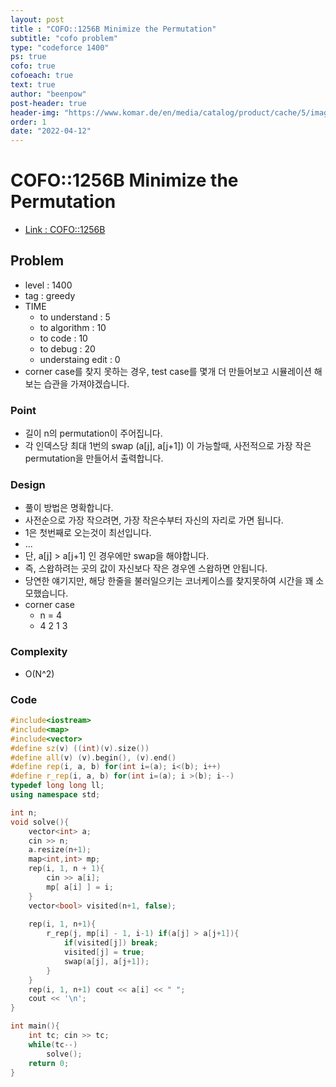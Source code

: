 ```yaml
---
layout: post
title : "COFO::1256B Minimize the Permutation"
subtitle: "cofo problem"
type: "codeforce 1400"
ps: true
cofo: true
cofoeach: true
text: true
author: "beenpow"
post-header: true
header-img: "https://www.komar.de/en/media/catalog/product/cache/5/image/9df78eab33525d08d6e5fb8d27136e95/6/0/6041a-vd4-blue_sky_web.jpg"
order: 1
date: "2022-04-12"
---
```

# COFO::1256B Minimize the Permutation
- [Link : COFO::1256B](https://codeforces.com/problemset/problem/1256/B)


## Problem 

- level : 1400
- tag : greedy
- TIME
  - to understand    : 5
  - to algorithm     : 10
  - to code          : 10
  - to debug         : 20
  - understaing edit : 0
- corner case를 찾지 못하는 경우, test case를 몇개 더 만들어보고 시뮬레이션 해보는 습관을 가져야겠습니다.

### Point
- 길이 n의 permutation이 주어집니다.
- 각 인덱스당 최대 1번의 swap (a[j], a[j+1]) 이 가능할때, 사전적으로 가장 작은 permutation을 만들어서 출력합니다.

### Design
- 풀이 방법은 명확합니다.
- 사전순으로 가장 작으려면, 가장 작은수부터 자신의 자리로 가면 됩니다.
 - 1은 첫번째로 오는것이 최선입니다.
 - ...
- 단, a[j] > a[j+1] 인 경우에만 swap을 해야합니다.
- 즉, 스왑하려는 곳의 값이 자신보다 작은 경우엔 스왑하면 안됩니다.
- 당연한 얘기지만, 해당 한줄을 불러일으키는 코너케이스를 찾지못하여 시간을 꽤 소모했습니다.
- corner case
  - n = 4
  - 4 2 1 3

### Complexity
- O(N^2)

### Code

```cpp
#include<iostream>
#include<map>
#include<vector>
#define sz(v) ((int)(v).size())
#define all(v) (v).begin(), (v).end()
#define rep(i, a, b) for(int i=(a); i<(b); i++)
#define r_rep(i, a, b) for(int i=(a); i >(b); i--)
typedef long long ll;
using namespace std;

int n;
void solve(){
    vector<int> a;
    cin >> n;
    a.resize(n+1);
    map<int,int> mp;
    rep(i, 1, n + 1){
        cin >> a[i];
        mp[ a[i] ] = i;
    }
    vector<bool> visited(n+1, false);
    
    rep(i, 1, n+1){
        r_rep(j, mp[i] - 1, i-1) if(a[j] > a[j+1]){
            if(visited[j]) break;
            visited[j] = true;
            swap(a[j], a[j+1]);
        }
    }
    rep(i, 1, n+1) cout << a[i] << " ";
    cout << '\n';
}

int main(){
    int tc; cin >> tc;
    while(tc--)
        solve();
    return 0;
}
```
